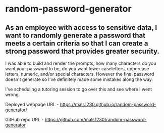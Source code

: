 # random-password-generator

## As an employee with access to sensitive data, I want to randomly generate a password that meets a certain criteria so that I can create a strong password that provides greater security.

I was able to build and render the prompts, how many characters do you want your password to be, do you want lower caseletters, uppercase letters, numeric, and/or special characters. However the final password doesn't generate so I've definitely made some mistakes along the way. 

I've scheduling a tutoring session to go over this and see where I went wrong. 

Deployed webpage URL - https://mals1230.github.io/random-password-generator/

GitHub repo URL - https://github.com/mals1230/random-password-generator